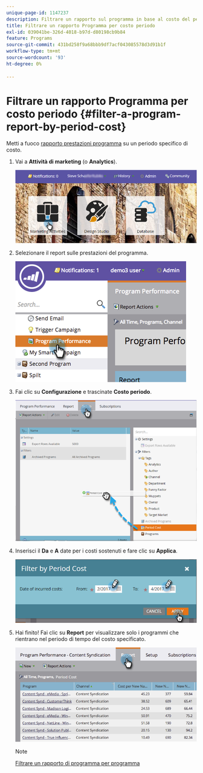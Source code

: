 ```yaml
---
unique-page-id: 1147237
description: Filtrare un rapporto sul programma in base al costo del periodo - Documentazione Marketo - Documentazione del prodotto
title: Filtrare un rapporto Programma per costo periodo
exl-id: 039041be-326d-4018-b97d-d80198cb9b84
feature: Programs
source-git-commit: 431bd258f9a68bbb9df7acf043085578d3d91b1f
workflow-type: tm+mt
source-wordcount: '93'
ht-degree: 0%

---
```


# Filtrare un rapporto Programma per costo periodo {#filter-a-program-report-by-period-cost}

Metti a fuoco [rapporto prestazioni programma](/help/marketo/product-docs/core-marketo-concepts/programs/program-performance-report/create-a-program-performance-report.md) su un periodo specifico di costo.

1. Vai a **Attività di marketing** (o **Analytics**).

   ![](assets/login-marketing-activities-1.png)

1. Selezionare il report sulle prestazioni del programma.

   ![](assets/image2014-9-23-16-3a22-3a52.png)

1. Fai clic su **Configurazione** e trascinate **Costo periodo**.

   ![](assets/lm-86194-1.png)

1. Inserisci il **Da** e **A** date per i costi sostenuti e fare clic su **Applica**.

   ![](assets/lm-86194-2a-hands.png)

1. Hai finito! Fai clic su **Report** per visualizzare solo i programmi che rientrano nel periodo di tempo del costo specificato.

   ![](assets/lm-86194-report-tab.png)

   >[!NOTE]
   >
   >[Filtrare un rapporto di programma per programma](/help/marketo/product-docs/core-marketo-concepts/programs/program-performance-report/filter-a-program-report-by-program.md)
